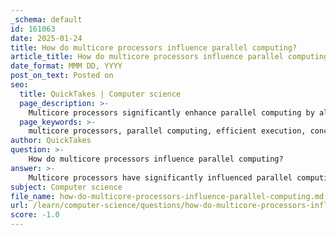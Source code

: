 ```yaml
---
_schema: default
id: 161063
date: 2025-01-24
title: How do multicore processors influence parallel computing?
article_title: How do multicore processors influence parallel computing?
date_format: MMM DD, YYYY
post_on_text: Posted on
seo:
  title: QuickTakes | Computer science
  page_description: >-
    Multicore processors significantly enhance parallel computing by allowing for concurrent execution of tasks, improving performance, resource utilization, and scalability, while also presenting challenges such as data dependency and load imbalance.
  page_keywords: >-
    multicore processors, parallel computing, efficient execution, concurrent processing, performance improvements, resource utilization, scalability, automatic parallelism, programming challenges, data dependency, load imbalance, cache coherence, resource contention, task-based parallelism
author: QuickTakes
question: >-
    How do multicore processors influence parallel computing?
answer: >-
    Multicore processors have significantly influenced parallel computing by enabling more efficient execution of tasks through concurrent processing. Here’s a detailed overview of how multicore processors impact parallel computing:\n\n### 1. Enhanced Performance\nMulticore processors allow for the execution of multiple threads or processes simultaneously. This parallel execution can lead to substantial performance improvements. For instance, a computational task that takes a long time to complete serially can be divided into smaller subtasks that run concurrently on different cores, drastically reducing overall execution time. For example, a task that takes 300 seconds in a serial execution model could potentially be completed in just 6 seconds when distributed across 50 cores, achieving a speedup factor of 50.\n\n### 2. Improved Resource Utilization\nWith multicore architectures, the ability to run multiple tasks in parallel leads to better utilization of CPU resources. Each core can handle different threads, allowing for efficient multitasking. This results in enhanced throughput and responsiveness in applications, as all cores can be utilized effectively.\n\n### 3. Scalability\nMulticore processors provide a scalable solution for handling larger datasets and more complex computations. As the number of cores increases, the capacity to process larger tasks concurrently also increases. This scalability is particularly beneficial for high-performance computing applications, where the demand for processing power continues to grow.\n\n### 4. Automatic Parallelism\nIn modern programming paradigms, such as task-based parallelism, runtime systems can automatically identify potential parallel computations within a task graph. This feature simplifies the development process, allowing developers to implement algorithms that can leverage parallelism without extensive manual intervention.\n\n### 5. Programming Challenges\nWhile multicore processors offer significant advantages, they also introduce several challenges in programming:\n- **Data Dependency**: Tasks may have dependencies on shared data, which can complicate parallel execution. Ensuring that all cores have a consistent view of the data can be complex and may lead to performance bottlenecks.\n- **Load Imbalance**: When parallel tasks have different execution times, load imbalance can occur, reducing the overall speedup expected from parallel execution.\n- **Cache Coherence**: Maintaining cache coherence among multiple cores accessing shared memory is crucial to avoid inconsistencies and ensure optimal performance.\n- **Resource Contention**: Multiple cores accessing shared resources can lead to contention, which may hinder performance.\n\n### Conclusion\nIn summary, multicore processors have transformed parallel computing by enabling efficient execution of concurrent tasks, improving performance, and enhancing resource utilization. However, they also present unique programming challenges that developers must address to fully leverage the capabilities of multicore architectures. As the trend towards multicore systems continues, understanding these dynamics is essential for optimizing applications in modern computing environments.
subject: Computer science
file_name: how-do-multicore-processors-influence-parallel-computing.md
url: /learn/computer-science/questions/how-do-multicore-processors-influence-parallel-computing
score: -1.0
---
```


&nbsp;
